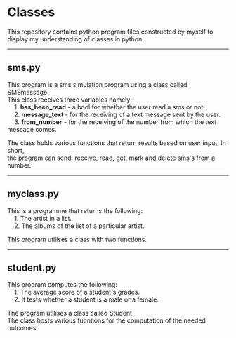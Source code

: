 # Classes
This repository contains python program files constructed by myself to display my understanding of classes in python.

------
sms.py 
------
This program is a sms simulation program using a class called SMSmessage<br/>
This class receives three variables namely:</br>
    &nbsp;&nbsp;&nbsp;&nbsp;1. <b>has_been_read</b> - a bool for whether the user read a sms or not.<br/>
    &nbsp;&nbsp;&nbsp;&nbsp;2. <b>message_text</b> - for the receiving of a text message sent by the user.<br/>
    &nbsp;&nbsp;&nbsp;&nbsp;3. <b>from_number</b> - for the receiving of the number from which the text message comes.<br/>
    
The class holds various functions that return results based on user input. In short,<br/>
the program can send, receive, read, get, mark and delete sms's from a number.<br/>

----------
myclass.py
----------
This is a programme that returns the following:<br/>
    &nbsp;&nbsp;&nbsp;&nbsp;1. The artist in a list.<br/>
    &nbsp;&nbsp;&nbsp;&nbsp;2. The albums of the list of a particular artist.<br/>

This program utilises a class with two functions.<br/>

----------
student.py
----------
This program computes the following:<br/>
    &nbsp;&nbsp;&nbsp;&nbsp;1. The average score of a student's grades.<br/>
    &nbsp;&nbsp;&nbsp;&nbsp;2. It tests whether a student is a male or a female.<br/>
    
The program utilises a class called Student<br/>
The class hosts various fucntions for the computation of the needed outcomes.<br/>

